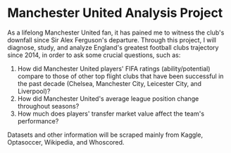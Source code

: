 # Manchester United Analysis Project
As a lifelong Manchester United fan, it has pained me to witness the club's downfall since Sir Alex Ferguson's departure. Through this project, I will diagnose, study, and analyze England's greatest football clubs trajectory since 2014, in order to ask some crucial questions, such as:
1. How did Manchester United players' FIFA ratings (ability/potential) compare to those of other top flight clubs that have been successful in the past decade (Chelsea, Manchester City, Leicester City, and Liverpool)?
2. How did Manchester United's average league position change throughout seasons?
3. How much does players' transfer market value affect the team's performance?

Datasets and other information will be scraped mainly from Kaggle, Optasoccer, Wikipedia, and Whoscored.

<div><script>                <div id="ef7c0220-b95d-494d-9b93-e89a27c12283" class="plotly-graph-div" style="height:100%; width:100%;"></div>            <script type="text/javascript">                                    window.PLOTLYENV=window.PLOTLYENV || {};                                    if (document.getElementById("ef7c0220-b95d-494d-9b93-e89a27c12283")) {                    Plotly.newPlot(                        "ef7c0220-b95d-494d-9b93-e89a27c12283",                        [{"hovertemplate": "season=09/10<br>Gameweek=%{x}<br>League Position=%{y}<extra></extra>", "legendgroup": "09/10", "line": {"color": "#636efa", "dash": "solid"}, "mode": "lines", "name": "09/10", "orientation": "v", "showlegend": true, "type": "scatter", "x": [1, 2, 3, 4, 5, 6, 7, 8, 9, 10, 11, 12, 13, 14, 15, 16, 17, 18, 19, 20, 21, 22, 23, 24, 25, 26, 27, 28, 29, 30, 31, 32, 33, 34, 35, 36, 37, 38], "xaxis": "x", "y": [9, 10, 3, 3, 2, 2, 1, 1, 1, 2, 2, 3, 2, 2, 2, 2, 2, 2, 2, 2, 2, 2, 1, 2, 1, 2, 2, 2, 1, 1, 1, 1, 2, 2, 2, 1, 2, 2], "yaxis": "y"}, {"hovertemplate": "season=10/11<br>Gameweek=%{x}<br>League Position=%{y}<extra></extra>", "legendgroup": "10/11", "line": {"color": "#EF553B", "dash": "solid"}, "mode": "lines", "name": "10/11", "orientation": "v", "showlegend": true, "type": "scatter", "x": [1, 2, 3, 4, 5, 6, 7, 8, 9, 10, 11, 12, 13, 14, 15, 16, 17, 18, 19, 20, 21, 22, 23, 24, 25, 26, 27, 28, 29, 30, 31, 32, 33, 34, 35, 36, 37, 38], "xaxis": "x", "y": [4, 3, 3, 3, 3, 2, 3, 3, 3, 3, 2, 2, 3, 2, 1, 1, 1, 1, 1, 1, 1, 1, 1, 1, 1, 1, 1, 1, 1, 1, 1, 1, 1, 1, 1, 1, 1, 1], "yaxis": "y"}, {"hovertemplate": "season=11/12<br>Gameweek=%{x}<br>League Position=%{y}<extra></extra>", "legendgroup": "11/12", "line": {"color": "#00cc96", "dash": "solid"}, "mode": "lines", "name": "11/12", "orientation": "v", "showlegend": true, "type": "scatter", "x": [1, 2, 3, 4, 5, 6, 7, 8, 9, 10, 11, 12, 13, 14, 15, 16, 17, 18, 19, 20, 21, 22, 23, 24, 25, 26, 27, 28, 29, 30, 31, 32, 33, 34, 35, 36, 37, 38], "xaxis": "x", "y": [3, 2, 1, 1, 1, 1, 1, 2, 2, 2, 2, 2, 2, 2, 2, 2, 2, 2, 2, 2, 2, 2, 2, 2, 1, 2, 2, 1, 1, 1, 1, 1, 1, 1, 1, 2, 2, 2], "yaxis": "y"}, {"hovertemplate": "season=12/13<br>Gameweek=%{x}<br>League Position=%{y}<extra></extra>", "legendgroup": "12/13", "line": {"color": "#ab63fa", "dash": "solid"}, "mode": "lines", "name": "12/13", "orientation": "v", "showlegend": true, "type": "scatter", "x": [1, 2, 3, 4, 5, 6, 7, 8, 9, 10, 11, 12, 13, 14, 15, 16, 17, 18, 19, 20, 21, 22, 23, 24, 25, 26, 27, 28, 29, 30, 31, 32, 33, 34, 35, 36, 37, 38], "xaxis": "x", "y": [16, 7, 5, 2, 2, 3, 2, 2, 2, 1, 1, 2, 1, 1, 1, 1, 1, 1, 1, 1, 1, 1, 1, 1, 1, 1, 1, 1, 1, 1, 1, 1, 1, 1, 1, 1, 1, 1], "yaxis": "y"}, {"hovertemplate": "season=13/14<br>Gameweek=%{x}<br>League Position=%{y}<extra></extra>", "legendgroup": "13/14", "line": {"color": "#FFA15A", "dash": "solid"}, "mode": "lines", "name": "13/14", "orientation": "v", "showlegend": true, "type": "scatter", "x": [1, 2, 3, 4, 5, 6, 7, 8, 9, 10, 11, 12, 13, 14, 15, 16, 17, 18, 19, 20, 21, 22, 23, 24, 25, 26, 27, 28, 29, 30, 31, 32, 33, 34, 35, 36, 37, 38], "xaxis": "x", "y": [1, 4, 7, 5, 8, 12, 9, 8, 8, 8, 5, 6, 8, 9, 9, 8, 7, 7, 6, 7, 7, 7, 7, 7, 7, 7, 7, 6, 7, 7, 7, 7, 6, 7, 7, 7, 7, 7], "yaxis": "y"}, {"hovertemplate": "season=14/15<br>Gameweek=%{x}<br>League Position=%{y}<extra></extra>", "legendgroup": "14/15", "line": {"color": "#19d3f3", "dash": "solid"}, "mode": "lines", "name": "14/15", "orientation": "v", "showlegend": true, "type": "scatter", "x": [1, 2, 3, 4, 5, 6, 7, 8, 9, 10, 11, 12, 13, 14, 15, 16, 17, 18, 19, 20, 21, 22, 23, 24, 25, 26, 27, 28, 29, 30, 31, 32, 33, 34, 35, 36, 37, 38], "xaxis": "x", "y": [16, 13, 14, 9, 12, 7, 4, 6, 8, 9, 6, 4, 4, 4, 3, 3, 3, 3, 3, 3, 4, 4, 3, 4, 3, 4, 3, 4, 4, 4, 3, 3, 3, 4, 4, 4, 4, 4], "yaxis": "y"}, {"hovertemplate": "season=15/16<br>Gameweek=%{x}<br>League Position=%{y}<extra></extra>", "legendgroup": "15/16", "line": {"color": "#FF6692", "dash": "solid"}, "mode": "lines", "name": "15/16", "orientation": "v", "showlegend": true, "type": "scatter", "x": [1, 2, 3, 4, 5, 6, 7, 8, 9, 10, 11, 12, 13, 14, 15, 16, 17, 18, 19, 20, 21, 22, 23, 24, 25, 26, 27, 28, 29, 30, 31, 32, 33, 34, 35, 36, 37, 38], "xaxis": "x", "y": [4, 1, 2, 5, 2, 2, 1, 3, 2, 4, 4, 4, 2, 3, 4, 4, 5, 6, 6, 5, 6, 5, 5, 5, 5, 5, 5, 5, 6, 6, 5, 5, 5, 5, 5, 5, 5, 5], "yaxis": "y"}, {"hovertemplate": "season=16/17<br>Gameweek=%{x}<br>League Position=%{y}<extra></extra>", "legendgroup": "16/17", "line": {"color": "#B6E880", "dash": "solid"}, "mode": "lines", "name": "16/17", "orientation": "v", "showlegend": true, "type": "scatter", "x": [1, 2, 3, 4, 5, 6, 7, 8, 9, 10, 11, 12, 13, 14, 15, 16, 17, 18, 19, 20, 21, 22, 23, 24, 25, 26, 27, 28, 29, 30, 31, 32, 33, 34, 35, 36, 37, 38], "xaxis": "x", "y": [1, 1, 2, 3, 7, 6, 6, 7, 7, 8, 6, 6, 6, 6, 6, 6, 6, 6, 6, 6, 6, 6, 6, 6, 6, 6, 5, 5, 6, 5, 5, 5, 5, 5, 5, 6, 6, 6], "yaxis": "y"}, {"hovertemplate": "season=17/18<br>Gameweek=%{x}<br>League Position=%{y}<extra></extra>", "legendgroup": "17/18", "line": {"color": "#FF97FF", "dash": "solid"}, "mode": "lines", "name": "17/18", "orientation": "v", "showlegend": true, "type": "scatter", "x": [1, 2, 3, 4, 5, 6, 7, 8, 9, 10, 11, 12, 13, 14, 15, 16, 17, 18, 19, 20, 21, 22, 23, 24, 25, 26, 27, 28, 29, 30, 31, 32, 33, 34, 35, 36, 37, 38], "xaxis": "x", "y": [1, 1, 1, 1, 2, 2, 2, 2, 2, 2, 2, 2, 2, 2, 2, 2, 2, 2, 2, 2, 3, 2, 2, 2, 2, 2, 2, 2, 2, 2, 2, 2, 2, 2, 2, 2, 2, 2], "yaxis": "y"}, {"hovertemplate": "season=18/19<br>Gameweek=%{x}<br>League Position=%{y}<extra></extra>", "legendgroup": "18/19", "line": {"color": "#FECB52", "dash": "solid"}, "mode": "lines", "name": "18/19", "orientation": "v", "showlegend": true, "type": "scatter", "x": [1, 2, 3, 4, 5, 6, 7, 8, 9, 10, 11, 12, 13, 14, 15, 16, 17, 18, 19, 20, 21, 22, 23, 24, 25, 26, 27, 28, 29, 30, 31, 32, 33, 34, 35, 36, 37, 38], "xaxis": "x", "y": [7, 9, 13, 10, 8, 7, 10, 8, 10, 8, 7, 8, 7, 7, 8, 6, 6, 6, 6, 6, 6, 6, 6, 6, 5, 4, 5, 5, 4, 5, 5, 6, 6, 6, 6, 6, 6, 6], "yaxis": "y"}, {"hovertemplate": "season=19/20<br>Gameweek=%{x}<br>League Position=%{y}<extra></extra>", "legendgroup": "19/20", "line": {"color": "#636efa", "dash": "solid"}, "mode": "lines", "name": "19/20", "orientation": "v", "showlegend": true, "type": "scatter", "x": [1, 2, 3, 4, 5, 6, 7, 8, 9, 10, 11, 12, 13, 14, 15, 16, 17, 18, 19, 20, 21, 22, 23, 24, 25, 26, 27, 28, 29, 30, 31, 32, 33, 34, 35, 36, 37, 38], "xaxis": "x", "y": [2, 4, 5, 7, 4, 8, 10, 12, 14, 7, 10, 7, 9, 9, 6, 5, 6, 8, 8, 5, 5, 5, 5, 5, 7, 7, 5, 5, 5, 5, 5, 5, 5, 5, 5, 5, 3, 3], "yaxis": "y"}],                        {"legend": {"title": {"text": "season"}, "tracegroupgap": 0}, "margin": {"t": 60}, "template": {"data": {"bar": [{"error_x": {"color": "#2a3f5f"}, "error_y": {"color": "#2a3f5f"}, "marker": {"line": {"color": "#E5ECF6", "width": 0.5}}, "type": "bar"}], "barpolar": [{"marker": {"line": {"color": "#E5ECF6", "width": 0.5}}, "type": "barpolar"}], "carpet": [{"aaxis": {"endlinecolor": "#2a3f5f", "gridcolor": "white", "linecolor": "white", "minorgridcolor": "white", "startlinecolor": "#2a3f5f"}, "baxis": {"endlinecolor": "#2a3f5f", "gridcolor": "white", "linecolor": "white", "minorgridcolor": "white", "startlinecolor": "#2a3f5f"}, "type": "carpet"}], "choropleth": [{"colorbar": {"outlinewidth": 0, "ticks": ""}, "type": "choropleth"}], "contour": [{"colorbar": {"outlinewidth": 0, "ticks": ""}, "colorscale": [[0.0, "#0d0887"], [0.1111111111111111, "#46039f"], [0.2222222222222222, "#7201a8"], [0.3333333333333333, "#9c179e"], [0.4444444444444444, "#bd3786"], [0.5555555555555556, "#d8576b"], [0.6666666666666666, "#ed7953"], [0.7777777777777778, "#fb9f3a"], [0.8888888888888888, "#fdca26"], [1.0, "#f0f921"]], "type": "contour"}], "contourcarpet": [{"colorbar": {"outlinewidth": 0, "ticks": ""}, "type": "contourcarpet"}], "heatmap": [{"colorbar": {"outlinewidth": 0, "ticks": ""}, "colorscale": [[0.0, "#0d0887"], [0.1111111111111111, "#46039f"], [0.2222222222222222, "#7201a8"], [0.3333333333333333, "#9c179e"], [0.4444444444444444, "#bd3786"], [0.5555555555555556, "#d8576b"], [0.6666666666666666, "#ed7953"], [0.7777777777777778, "#fb9f3a"], [0.8888888888888888, "#fdca26"], [1.0, "#f0f921"]], "type": "heatmap"}], "heatmapgl": [{"colorbar": {"outlinewidth": 0, "ticks": ""}, "colorscale": [[0.0, "#0d0887"], [0.1111111111111111, "#46039f"], [0.2222222222222222, "#7201a8"], [0.3333333333333333, "#9c179e"], [0.4444444444444444, "#bd3786"], [0.5555555555555556, "#d8576b"], [0.6666666666666666, "#ed7953"], [0.7777777777777778, "#fb9f3a"], [0.8888888888888888, "#fdca26"], [1.0, "#f0f921"]], "type": "heatmapgl"}], "histogram": [{"marker": {"colorbar": {"outlinewidth": 0, "ticks": ""}}, "type": "histogram"}], "histogram2d": [{"colorbar": {"outlinewidth": 0, "ticks": ""}, "colorscale": [[0.0, "#0d0887"], [0.1111111111111111, "#46039f"], [0.2222222222222222, "#7201a8"], [0.3333333333333333, "#9c179e"], [0.4444444444444444, "#bd3786"], [0.5555555555555556, "#d8576b"], [0.6666666666666666, "#ed7953"], [0.7777777777777778, "#fb9f3a"], [0.8888888888888888, "#fdca26"], [1.0, "#f0f921"]], "type": "histogram2d"}], "histogram2dcontour": [{"colorbar": {"outlinewidth": 0, "ticks": ""}, "colorscale": [[0.0, "#0d0887"], [0.1111111111111111, "#46039f"], [0.2222222222222222, "#7201a8"], [0.3333333333333333, "#9c179e"], [0.4444444444444444, "#bd3786"], [0.5555555555555556, "#d8576b"], [0.6666666666666666, "#ed7953"], [0.7777777777777778, "#fb9f3a"], [0.8888888888888888, "#fdca26"], [1.0, "#f0f921"]], "type": "histogram2dcontour"}], "mesh3d": [{"colorbar": {"outlinewidth": 0, "ticks": ""}, "type": "mesh3d"}], "parcoords": [{"line": {"colorbar": {"outlinewidth": 0, "ticks": ""}}, "type": "parcoords"}], "pie": [{"automargin": true, "type": "pie"}], "scatter": [{"marker": {"colorbar": {"outlinewidth": 0, "ticks": ""}}, "type": "scatter"}], "scatter3d": [{"line": {"colorbar": {"outlinewidth": 0, "ticks": ""}}, "marker": {"colorbar": {"outlinewidth": 0, "ticks": ""}}, "type": "scatter3d"}], "scattercarpet": [{"marker": {"colorbar": {"outlinewidth": 0, "ticks": ""}}, "type": "scattercarpet"}], "scattergeo": [{"marker": {"colorbar": {"outlinewidth": 0, "ticks": ""}}, "type": "scattergeo"}], "scattergl": [{"marker": {"colorbar": {"outlinewidth": 0, "ticks": ""}}, "type": "scattergl"}], "scattermapbox": [{"marker": {"colorbar": {"outlinewidth": 0, "ticks": ""}}, "type": "scattermapbox"}], "scatterpolar": [{"marker": {"colorbar": {"outlinewidth": 0, "ticks": ""}}, "type": "scatterpolar"}], "scatterpolargl": [{"marker": {"colorbar": {"outlinewidth": 0, "ticks": ""}}, "type": "scatterpolargl"}], "scatterternary": [{"marker": {"colorbar": {"outlinewidth": 0, "ticks": ""}}, "type": "scatterternary"}], "surface": [{"colorbar": {"outlinewidth": 0, "ticks": ""}, "colorscale": [[0.0, "#0d0887"], [0.1111111111111111, "#46039f"], [0.2222222222222222, "#7201a8"], [0.3333333333333333, "#9c179e"], [0.4444444444444444, "#bd3786"], [0.5555555555555556, "#d8576b"], [0.6666666666666666, "#ed7953"], [0.7777777777777778, "#fb9f3a"], [0.8888888888888888, "#fdca26"], [1.0, "#f0f921"]], "type": "surface"}], "table": [{"cells": {"fill": {"color": "#EBF0F8"}, "line": {"color": "white"}}, "header": {"fill": {"color": "#C8D4E3"}, "line": {"color": "white"}}, "type": "table"}]}, "layout": {"annotationdefaults": {"arrowcolor": "#2a3f5f", "arrowhead": 0, "arrowwidth": 1}, "autotypenumbers": "strict", "coloraxis": {"colorbar": {"outlinewidth": 0, "ticks": ""}}, "colorscale": {"diverging": [[0, "#8e0152"], [0.1, "#c51b7d"], [0.2, "#de77ae"], [0.3, "#f1b6da"], [0.4, "#fde0ef"], [0.5, "#f7f7f7"], [0.6, "#e6f5d0"], [0.7, "#b8e186"], [0.8, "#7fbc41"], [0.9, "#4d9221"], [1, "#276419"]], "sequential": [[0.0, "#0d0887"], [0.1111111111111111, "#46039f"], [0.2222222222222222, "#7201a8"], [0.3333333333333333, "#9c179e"], [0.4444444444444444, "#bd3786"], [0.5555555555555556, "#d8576b"], [0.6666666666666666, "#ed7953"], [0.7777777777777778, "#fb9f3a"], [0.8888888888888888, "#fdca26"], [1.0, "#f0f921"]], "sequentialminus": [[0.0, "#0d0887"], [0.1111111111111111, "#46039f"], [0.2222222222222222, "#7201a8"], [0.3333333333333333, "#9c179e"], [0.4444444444444444, "#bd3786"], [0.5555555555555556, "#d8576b"], [0.6666666666666666, "#ed7953"], [0.7777777777777778, "#fb9f3a"], [0.8888888888888888, "#fdca26"], [1.0, "#f0f921"]]}, "colorway": ["#636efa", "#EF553B", "#00cc96", "#ab63fa", "#FFA15A", "#19d3f3", "#FF6692", "#B6E880", "#FF97FF", "#FECB52"], "font": {"color": "#2a3f5f"}, "geo": {"bgcolor": "white", "lakecolor": "white", "landcolor": "#E5ECF6", "showlakes": true, "showland": true, "subunitcolor": "white"}, "hoverlabel": {"align": "left"}, "hovermode": "closest", "mapbox": {"style": "light"}, "paper_bgcolor": "white", "plot_bgcolor": "#E5ECF6", "polar": {"angularaxis": {"gridcolor": "white", "linecolor": "white", "ticks": ""}, "bgcolor": "#E5ECF6", "radialaxis": {"gridcolor": "white", "linecolor": "white", "ticks": ""}}, "scene": {"xaxis": {"backgroundcolor": "#E5ECF6", "gridcolor": "white", "gridwidth": 2, "linecolor": "white", "showbackground": true, "ticks": "", "zerolinecolor": "white"}, "yaxis": {"backgroundcolor": "#E5ECF6", "gridcolor": "white", "gridwidth": 2, "linecolor": "white", "showbackground": true, "ticks": "", "zerolinecolor": "white"}, "zaxis": {"backgroundcolor": "#E5ECF6", "gridcolor": "white", "gridwidth": 2, "linecolor": "white", "showbackground": true, "ticks": "", "zerolinecolor": "white"}}, "shapedefaults": {"line": {"color": "#2a3f5f"}}, "ternary": {"aaxis": {"gridcolor": "white", "linecolor": "white", "ticks": ""}, "baxis": {"gridcolor": "white", "linecolor": "white", "ticks": ""}, "bgcolor": "#E5ECF6", "caxis": {"gridcolor": "white", "linecolor": "white", "ticks": ""}}, "title": {"x": 0.05}, "xaxis": {"automargin": true, "gridcolor": "white", "linecolor": "white", "ticks": "", "title": {"standoff": 15}, "zerolinecolor": "white", "zerolinewidth": 2}, "yaxis": {"automargin": true, "gridcolor": "white", "linecolor": "white", "ticks": "", "title": {"standoff": 15}, "zerolinecolor": "white", "zerolinewidth": 2}}}, "xaxis": {"anchor": "y", "domain": [0.0, 1.0], "title": {"text": "Gameweek"}}, "yaxis": {"anchor": "x", "autorange": "reversed", "domain": [0.0, 1.0], "title": {"text": "League Position"}}},                        {"responsive": true}                    )                };                            </script>        </div>
